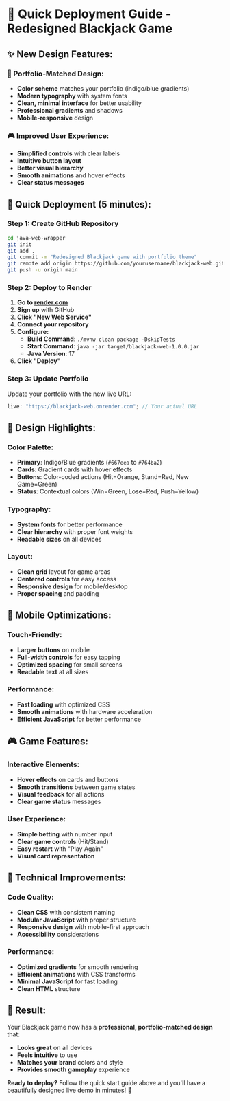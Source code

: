 # 🚀 Quick Deployment Guide - Redesigned Blackjack Game

## ✨ **New Design Features:**

### **🎨 Portfolio-Matched Design:**

- **Color scheme** matches your portfolio (indigo/blue gradients)
- **Modern typography** with system fonts
- **Clean, minimal interface** for better usability
- **Professional gradients** and shadows
- **Mobile-responsive** design

### **🎮 Improved User Experience:**

- **Simplified controls** with clear labels
- **Intuitive button layout**
- **Better visual hierarchy**
- **Smooth animations** and hover effects
- **Clear status messages**

## 🚀 **Quick Deployment (5 minutes):**

### **Step 1: Create GitHub Repository**

```bash
cd java-web-wrapper
git init
git add .
git commit -m "Redesigned Blackjack game with portfolio theme"
git remote add origin https://github.com/yourusername/blackjack-web.git
git push -u origin main
```

### **Step 2: Deploy to Render**

1. **Go to [render.com](https://render.com)**
2. **Sign up** with GitHub
3. **Click "New Web Service"**
4. **Connect your repository**
5. **Configure:**
   - **Build Command**: `./mvnw clean package -DskipTests`
   - **Start Command**: `java -jar target/blackjack-web-1.0.0.jar`
   - **Java Version**: 17
6. **Click "Deploy"**

### **Step 3: Update Portfolio**

Update your portfolio with the new live URL:

```javascript
live: "https://blackjack-web.onrender.com"; // Your actual URL
```

## 🎯 **Design Highlights:**

### **Color Palette:**

- **Primary**: Indigo/Blue gradients (`#667eea` to `#764ba2`)
- **Cards**: Gradient cards with hover effects
- **Buttons**: Color-coded actions (Hit=Orange, Stand=Red, New Game=Green)
- **Status**: Contextual colors (Win=Green, Lose=Red, Push=Yellow)

### **Typography:**

- **System fonts** for better performance
- **Clear hierarchy** with proper font weights
- **Readable sizes** on all devices

### **Layout:**

- **Clean grid** layout for game areas
- **Centered controls** for easy access
- **Responsive design** for mobile/desktop
- **Proper spacing** and padding

## 📱 **Mobile Optimizations:**

### **Touch-Friendly:**

- **Larger buttons** on mobile
- **Full-width controls** for easy tapping
- **Optimized spacing** for small screens
- **Readable text** at all sizes

### **Performance:**

- **Fast loading** with optimized CSS
- **Smooth animations** with hardware acceleration
- **Efficient JavaScript** for better performance

## 🎮 **Game Features:**

### **Interactive Elements:**

- **Hover effects** on cards and buttons
- **Smooth transitions** between game states
- **Visual feedback** for all actions
- **Clear game status** messages

### **User Experience:**

- **Simple betting** with number input
- **Clear game controls** (Hit/Stand)
- **Easy restart** with "Play Again"
- **Visual card representation**

## 🔧 **Technical Improvements:**

### **Code Quality:**

- **Clean CSS** with consistent naming
- **Modular JavaScript** with proper structure
- **Responsive design** with mobile-first approach
- **Accessibility** considerations

### **Performance:**

- **Optimized gradients** for smooth rendering
- **Efficient animations** with CSS transforms
- **Minimal JavaScript** for fast loading
- **Clean HTML** structure

## 🎉 **Result:**

Your Blackjack game now has a **professional, portfolio-matched design** that:

- **Looks great** on all devices
- **Feels intuitive** to use
- **Matches your brand** colors and style
- **Provides smooth gameplay** experience

**Ready to deploy?** Follow the quick start guide above and you'll have a beautifully designed live demo in minutes! 🚀
